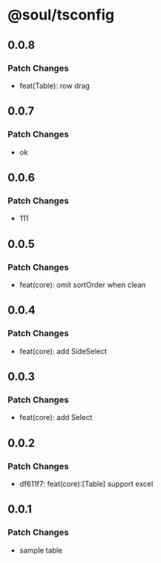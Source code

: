 # @soul/tsconfig

## 0.0.8

### Patch Changes

- feat(Table): row drag

## 0.0.7

### Patch Changes

- ok

## 0.0.6

### Patch Changes

- 111

## 0.0.5

### Patch Changes

- feat(core): omit sortOrder when clean

## 0.0.4

### Patch Changes

- feat(core): add SideSelect

## 0.0.3

### Patch Changes

- feat(core): add Select

## 0.0.2

### Patch Changes

- df611f7: feat(core):[Table] support excel

## 0.0.1

### Patch Changes

- sample table
